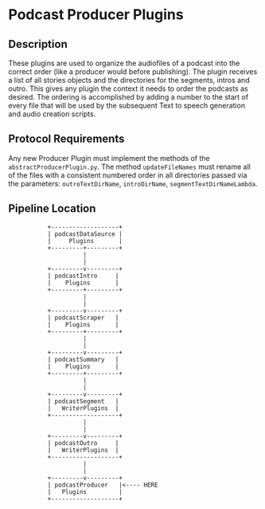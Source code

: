 # Podcast Producer Plugins

## Description
These plugins are used to organize the audiofiles of a podcast into the correct order (like a producer would before publishing). The plugin receives a list of all stories objects and the directories for the segments, intros and outro. This gives any plugin the context it needs to order the podcasts as desired. The ordering is accomplished by adding a number to the start of every file that will be used by the subsequent Text to speech generation and audio creation scripts.

## Protocol Requirements
Any new Producer Plugin must implement the methods of the `abstractProducerPlugin.py`.
The method `updateFileNames` must rename all of the files with a consistent numbered order in all directories passed via the parameters: `outroTextDirName`, `introDirName`, `segmentTextDirNameLambda`.

## Pipeline Location

```
           +-------------------+
           | podcastDataSource |
           |     Plugins       |
           +---------+---------+
                     |
                     |
           +---------v---------+
           | podcastIntro     | 
           |    Plugins       |
           +---------+---------+
                     |
                     |
           +---------v---------+
           | podcastScraper   |
           |    Plugins       |
           +---------+---------+
                     |
                     |
           +---------v---------+
           | podcastSummary   |
           |    Plugins       |
           +---------+---------+
                     |
                     |
           +---------v---------+
           | podcastSegment   |
           |   WriterPlugins  |
           +-------------------+
                     |
                     |
           +---------v---------+
           | podcastOutro     |
           |   WriterPlugins  |
           +-------------------+
                     |
                     |
           +---------v---------+
           | podcastProducer   |<---- HERE
           |   Plugins         |
           +-------------------+

```